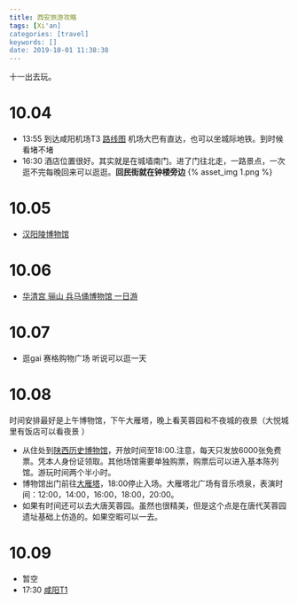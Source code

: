 ```yaml
---
title: 西安旅游攻略
tags: [Xi'an]
categories: [travel]
keywords: []
date: 2019-10-01 11:38:38
---
```

十一出去玩。
<!--more--> 
# 10.04
+ 13:55 到达咸阳机场T3 [路线图](https://surl.amap.com/14eOf791b4A8) 机场大巴有直达，也可以坐城际地铁。到时候看堵不堵
+ 16:30 酒店位置很好。其实就是在城墙南门。进了门往北走，一路景点，一次逛不完每晚回来可以逛逛。**回民街就在钟楼旁边**
{% asset_img 1.png %}
# 10.05
+ [汉阳陵博物馆](https://surl.amap.com/297l16712bf4)
# 10.06
+ [华清宫 骊山 兵马俑博物馆 一日游](https://surl.amap.com/21j3ACb1n1j7) 
# 10.07
+ 逛gai 赛格购物广场 听说可以逛一天
# 10.08
时间安排最好是上午博物馆，下午大雁塔，晚上看芙蓉园和不夜城的夜景（大悦城里有饭店可以看夜景 ）
+ 从住处到[陕西历史博物馆](https://surl.amap.com/1V1cHoXaaQ4)，开放时间至18:00.注意，每天只发放6000张免费票。凭本人身份证领取。其他场馆需要单独购票，购票后可以进入基本陈列馆。游玩时间两个半小时。
+ 博物馆出门前往[大雁塔](https://surl.amap.com/1VmujdBLea2)，18:00停止入场。大雁塔北广场有音乐喷泉，表演时间：12:00，14:00，16:00，18:00，20:00。
+ 如果有时间还可以去大唐芙蓉园。虽然也很精美，但是这个点是在唐代芙蓉园遗址基础上仿造的。如果空暇可以一去。
# 10.09
+ 暂空
+ 17:30 [咸阳T1](https://surl.amap.com/29HTDNl1vgMV)

